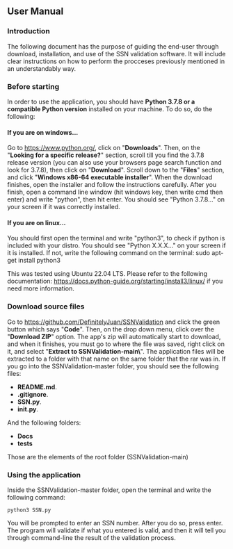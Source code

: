 ## User Manual

### Introduction
The following document has the purpose of guiding the end-user through download, installation, and use of the SSN validation software. It will include clear instructions on how to perform the procceses previously mentioned in an understandably way.

### Before starting

In order to use the application, you should have **Python 3.7.8 or a compatible Python version** installed on your machine. To do so, do the following:
#### If you are on windows...
 Go to https://www.python.org/, click on "**Downloads**". Then, on the "**Looking for a specific release?**" section, scroll till you find the 3.7.8 release version (you can also use your browsers page search function and look for 3.7.8), then click on "**Download**". Scroll down to the "**Files**" section, and click "**Windows x86-64 executable installer**". When the download finishes, open the installer and follow the instructions carefully. After you finish, open a command line window (hit windows key, then write cmd then enter) and write "python", then hit enter. You should see "Python 3.7.8..." on your screen if it was correctly installed.
#### If you are on linux...
You should first open the terminal and write "python3", to check if python is included with your distro. You should see "Python X.X.X..." on your screen if it is installed. If not, write the following command on the terminal: 
    sudo apt-get install python3

This was tested using Ubuntu 22.04 LTS. Please refer to the following documentation: https://docs.python-guide.org/starting/install3/linux/ if you need more information.


### Download source files
Go to https://github.com/DefinitelyJuan/SSNValidation and click the green button which says "**Code**". Then, on the drop down menu, click over the "**Download ZIP**" option. The app's zip will automatically start to download, and when it finishes, you must go to where the file was saved, right click on it, and select "**Extract to SSNValidation-main\\**". The application files will be extracted to a folder with that name on the same folder that the rar was in. If you go into the SSNValidation-master folder, you should see the following files: 
 - **README.md**.
 - **.gitignore**.
 - **SSN.py**.
 - **__init__.py**.

And the following folders:
 - **Docs**
 - **tests**

Those are the elements of the root folder (SSNValidation-main)
### Using the application

Inside the SSNValidation-master folder, open the terminal and write the following command: 

    python3 SSN.py

 You will be prompted to enter an SSN number. After you do so, press enter. The program will validate if what you entered is valid, and then it will tell you through command-line the result of the validation process.
